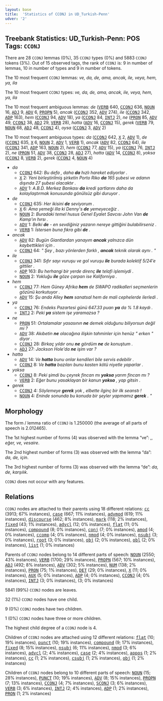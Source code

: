 ```yaml
---
layout: base
title:  'Statistics of CCONJ in UD_Turkish-Penn'
udver: '2'
---
```


## Treebank Statistics: UD_Turkish-Penn: POS Tags: `CCONJ`

There are 28 `CCONJ` lemmas (0%), 35 `CCONJ` types (0%) and 5883 `CCONJ` tokens (3%).
Out of 15 observed tags, the rank of `CCONJ` is: 9 in number of lemmas, 10 in number of types and 9 in number of tokens.

The 10 most frequent `CCONJ` lemmas: <em>ve, da, de, ama, ancak, ile, veya, hem, ya, ila</em>

The 10 most frequent `CCONJ` types:  <em>ve, da, de, ama, ancak, ile, veya, hem, ya, ila</em>

The 10 most frequent ambiguous lemmas: <em>de</em> (<tt><a href="tr_penn-pos-VERB.html">VERB</a></tt> 640, <tt><a href="tr_penn-pos-CCONJ.html">CCONJ</a></tt> 636, <tt><a href="tr_penn-pos-NOUN.html">NOUN</a></tt> 16, <tt><a href="tr_penn-pos-ADJ.html">ADJ</a></tt> 9, <tt><a href="tr_penn-pos-ADV.html">ADV</a></tt> 6, <tt><a href="tr_penn-pos-PROPN.html">PROPN</a></tt> 5), <em>ancak</em> (<tt><a href="tr_penn-pos-CCONJ.html">CCONJ</a></tt> 352, <tt><a href="tr_penn-pos-ADV.html">ADV</a></tt> 274), <em>ile</em> (<tt><a href="tr_penn-pos-CCONJ.html">CCONJ</a></tt> 342, <tt><a href="tr_penn-pos-ADP.html">ADP</a></tt> 163), <em>hem</em> (<tt><a href="tr_penn-pos-CCONJ.html">CCONJ</a></tt> 94, <tt><a href="tr_penn-pos-ADV.html">ADV</a></tt> 18), <em>ya</em> (<tt><a href="tr_penn-pos-CCONJ.html">CCONJ</a></tt> 84, <tt><a href="tr_penn-pos-INTJ.html">INTJ</a></tt> 2), <em>ne</em> (<tt><a href="tr_penn-pos-PRON.html">PRON</a></tt> 85, <tt><a href="tr_penn-pos-ADV.html">ADV</a></tt> 49, <tt><a href="tr_penn-pos-CCONJ.html">CCONJ</a></tt> 38, <tt><a href="tr_penn-pos-ADJ.html">ADJ</a></tt> 29, <tt><a href="tr_penn-pos-VERB.html">VERB</a></tt> 28), <em>hatta</em> (<tt><a href="tr_penn-pos-ADV.html">ADV</a></tt> 16, <tt><a href="tr_penn-pos-CCONJ.html">CCONJ</a></tt> 15), <em>gerek</em> (<tt><a href="tr_penn-pos-VERB.html">VERB</a></tt> 79, <tt><a href="tr_penn-pos-NOUN.html">NOUN</a></tt> 68, <tt><a href="tr_penn-pos-ADJ.html">ADJ</a></tt> 48, <tt><a href="tr_penn-pos-CCONJ.html">CCONJ</a></tt> 4), <em>oysa</em> (<tt><a href="tr_penn-pos-CCONJ.html">CCONJ</a></tt> 3, <tt><a href="tr_penn-pos-ADV.html">ADV</a></tt> 2)

The 10 most frequent ambiguous types:  <em>da</em> (<tt><a href="tr_penn-pos-CCONJ.html">CCONJ</a></tt> 642, <tt><a href="tr_penn-pos-X.html">X</a></tt> 2, <tt><a href="tr_penn-pos-ADV.html">ADV</a></tt> 1), <em>de</em> (<tt><a href="tr_penn-pos-CCONJ.html">CCONJ</a></tt> 635, <tt><a href="tr_penn-pos-X.html">X</a></tt> 6, <tt><a href="tr_penn-pos-NOUN.html">NOUN</a></tt> 2, <tt><a href="tr_penn-pos-ADV.html">ADV</a></tt> 1, <tt><a href="tr_penn-pos-VERB.html">VERB</a></tt> 1), <em>ancak</em> (<tt><a href="tr_penn-pos-ADV.html">ADV</a></tt> 82, <tt><a href="tr_penn-pos-CCONJ.html">CCONJ</a></tt> 64), <em>ile</em> (<tt><a href="tr_penn-pos-CCONJ.html">CCONJ</a></tt> 341, <tt><a href="tr_penn-pos-ADP.html">ADP</a></tt> 163, <tt><a href="tr_penn-pos-NOUN.html">NOUN</a></tt> 2), <em>hem</em> (<tt><a href="tr_penn-pos-CCONJ.html">CCONJ</a></tt> 77, <tt><a href="tr_penn-pos-ADV.html">ADV</a></tt> 15), <em>ya</em> (<tt><a href="tr_penn-pos-CCONJ.html">CCONJ</a></tt> 76, <tt><a href="tr_penn-pos-INTJ.html">INTJ</a></tt> 2), <em>ne</em> (<tt><a href="tr_penn-pos-PRON.html">PRON</a></tt> 51, <tt><a href="tr_penn-pos-ADV.html">ADV</a></tt> 38, <tt><a href="tr_penn-pos-CCONJ.html">CCONJ</a></tt> 28, <tt><a href="tr_penn-pos-ADJ.html">ADJ</a></tt> 27), <em>hatta</em> (<tt><a href="tr_penn-pos-ADV.html">ADV</a></tt> 14, <tt><a href="tr_penn-pos-CCONJ.html">CCONJ</a></tt> 8), <em>yoksa</em> (<tt><a href="tr_penn-pos-CCONJ.html">CCONJ</a></tt> 8, <tt><a href="tr_penn-pos-VERB.html">VERB</a></tt> 2), <em>gerek</em> (<tt><a href="tr_penn-pos-CCONJ.html">CCONJ</a></tt> 4, <tt><a href="tr_penn-pos-NOUN.html">NOUN</a></tt> 4)


* <em>da</em>
  * <tt><a href="tr_penn-pos-CCONJ.html">CCONJ</a></tt> 642: <em>Bu defa , daha <b>da</b> hızlı hareket ediyorlar .</em>
  * <tt><a href="tr_penn-pos-X.html">X</a></tt> 2: <em>Yeni birleştirilmiş şirketin Porto Riko <b>da</b> 165 şubesi ve adanın dışında 27 şubesi olacaktır .</em>
  * <tt><a href="tr_penn-pos-ADV.html">ADV</a></tt> 1: <em>A.B.D. Merkez Bankası <b>da</b> kredi şartlarını daha da kolaylaştırmak konusunda gönülsüz gibi duruyor .</em>
* <em>de</em>
  * <tt><a href="tr_penn-pos-CCONJ.html">CCONJ</a></tt> 635: <em>Her ikisini <b>de</b> seviyorum .</em>
  * <tt><a href="tr_penn-pos-X.html">X</a></tt> 6: <em>Ama yemeği illa ki Denny's <b>de</b> yemeyeceğiz .</em>
  * <tt><a href="tr_penn-pos-NOUN.html">NOUN</a></tt> 2: <em>Buradaki temel husus Genel Eyalet Savcısı John Van <b>de</b> Kamp'ın hırsı .</em>
  * <tt><a href="tr_penn-pos-ADV.html">ADV</a></tt> 1: <em>Belki <b>de</b> - en sevdiğiniz yazarın nereye gittiğini bulabilirseniz .</em>
  * <tt><a href="tr_penn-pos-VERB.html">VERB</a></tt> 1: <em>İstersen buna fıkra gibi <b>de</b> .</em>
* <em>ancak</em>
  * <tt><a href="tr_penn-pos-ADV.html">ADV</a></tt> 82: <em>Bugün Giantlardan yanayım <b>ancak</b> yalnızca dün kaybettikleri için .</em>
  * <tt><a href="tr_penn-pos-CCONJ.html">CCONJ</a></tt> 64: <em>" Şey , bazı yönlerden farklı , <b>ancak</b> teknik olarak aynı . "</em>
* <em>ile</em>
  * <tt><a href="tr_penn-pos-CCONJ.html">CCONJ</a></tt> 341: <em>Sıfır sayı vuruşu ve gol vuruşu <b>ile</b> burada kolektif 5/24'e gittiler .</em>
  * <tt><a href="tr_penn-pos-ADP.html">ADP</a></tt> 163: <em>Bu herhangi bir yerde direnç <b>ile</b> telafi işlemiydi .</em>
  * <tt><a href="tr_penn-pos-NOUN.html">NOUN</a></tt> 2: <em>Yokluğu <b>ile</b> göze çarpan ise Kaliforniya .</em>
* <em>hem</em>
  * <tt><a href="tr_penn-pos-CCONJ.html">CCONJ</a></tt> 77: <em>Hem Güney Afrika <b>hem</b> de SWAPO radikalleri seçmenlerin gözünü korkutuyor .</em>
  * <tt><a href="tr_penn-pos-ADV.html">ADV</a></tt> 15: <em>Şu anda Alley <b>hem</b> sanatsal hem de mali cephelerde ilerledi .</em>
* <em>ya</em>
  * <tt><a href="tr_penn-pos-CCONJ.html">CCONJ</a></tt> 76: <em>Endeks Pazartesi günü 647.33 puan <b>ya</b> da % 1.8 kaydı .</em>
  * <tt><a href="tr_penn-pos-INTJ.html">INTJ</a></tt> 2: <em>Peki <b>ya</b> sistem işe yaramazsa ?</em>
* <em>ne</em>
  * <tt><a href="tr_penn-pos-PRON.html">PRON</a></tt> 51: <em>Ortalamalar yasasının <b>ne</b> demek olduğunu biliyorsun değil mi ?</em>
  * <tt><a href="tr_penn-pos-ADV.html">ADV</a></tt> 38: <em>Akıbetin <b>ne</b> olacağına ilişkin tahminler için henüz " erken " diyor .</em>
  * <tt><a href="tr_penn-pos-CCONJ.html">CCONJ</a></tt> 28: <em>Birkaç yıldır onu <b>ne</b> gördüm <b>ne</b> de konuştum .</em>
  * <tt><a href="tr_penn-pos-ADJ.html">ADJ</a></tt> 27: <em>Jackson Hole'da <b>ne</b> işim var ?</em>
* <em>hatta</em>
  * <tt><a href="tr_penn-pos-ADV.html">ADV</a></tt> 14: <em>Ve <b>hatta</b> bunu onlar kendileri bile servis edebilir .</em>
  * <tt><a href="tr_penn-pos-CCONJ.html">CCONJ</a></tt> 8: <em>Ve <b>hatta</b> bazıları bunu kasten kötü niyetle yaparlar .</em>
* <em>yoksa</em>
  * <tt><a href="tr_penn-pos-CCONJ.html">CCONJ</a></tt> 8: <em>Peki şimdi bu çeyrek fincan mı <b>yoksa</b> yarım fincan mı ?</em>
  * <tt><a href="tr_penn-pos-VERB.html">VERB</a></tt> 2: <em>Eğer bunu yasaklayan bir kanun <b>yoksa</b> , yap gitsin .</em>
* <em>gerek</em>
  * <tt><a href="tr_penn-pos-CCONJ.html">CCONJ</a></tt> 4: <em>Söylemeye <b>gerek</b> yok , elbette ilginç bir ilk seanstı !</em>
  * <tt><a href="tr_penn-pos-NOUN.html">NOUN</a></tt> 4: <em>Eninde sonunda bu konuda bir şeyler yapmamız <b>gerek</b> . "</em>

## Morphology

The form / lemma ratio of `CCONJ` is 1.250000 (the average of all parts of speech is 2.012465).

The 1st highest number of forms (4) was observed with the lemma “ve”: <em>,, eğer, ve, vesaire</em>.

The 2nd highest number of forms (3) was observed with the lemma “da”: <em>da, de, için</em>.

The 3rd highest number of forms (3) was observed with the lemma “de”: <em>da, de, karşılık</em>.

`CCONJ` does not occur with any features.


## Relations

`CCONJ` nodes are attached to their parents using 18 different relations: <tt><a href="tr_penn-dep-cc.html">cc</a></tt> (3913; 67% instances), <tt><a href="tr_penn-dep-case.html">case</a></tt> (667; 11% instances), <tt><a href="tr_penn-dep-advmod.html">advmod</a></tt> (619; 11% instances), <tt><a href="tr_penn-dep-discourse.html">discourse</a></tt> (462; 8% instances), <tt><a href="tr_penn-dep-mark.html">mark</a></tt> (118; 2% instances), <tt><a href="tr_penn-dep-fixed.html">fixed</a></tt> (43; 1% instances), <tt><a href="tr_penn-dep-advcl.html">advcl</a></tt> (12; 0% instances), <tt><a href="tr_penn-dep-flat.html">flat</a></tt> (11; 0% instances), <tt><a href="tr_penn-dep-compound.html">compound</a></tt> (8; 0% instances), <tt><a href="tr_penn-dep-conj.html">conj</a></tt> (7; 0% instances), <tt><a href="tr_penn-dep-amod.html">amod</a></tt> (4; 0% instances), <tt><a href="tr_penn-dep-ccomp.html">ccomp</a></tt> (4; 0% instances), <tt><a href="tr_penn-dep-nmod.html">nmod</a></tt> (4; 0% instances), <tt><a href="tr_penn-dep-nsubj.html">nsubj</a></tt> (3; 0% instances), <tt><a href="tr_penn-dep-root.html">root</a></tt> (3; 0% instances), <tt><a href="tr_penn-dep-obj.html">obj</a></tt> (2; 0% instances), <tt><a href="tr_penn-dep-obl.html">obl</a></tt> (2; 0% instances), <tt><a href="tr_penn-dep-list.html">list</a></tt> (1; 0% instances)

Parents of `CCONJ` nodes belong to 14 different parts of speech: <tt><a href="tr_penn-pos-NOUN.html">NOUN</a></tt> (2550; 43% instances), <tt><a href="tr_penn-pos-VERB.html">VERB</a></tt> (1700; 29% instances), <tt><a href="tr_penn-pos-PROPN.html">PROPN</a></tt> (567; 10% instances), <tt><a href="tr_penn-pos-ADJ.html">ADJ</a></tt> (492; 8% instances), <tt><a href="tr_penn-pos-ADV.html">ADV</a></tt> (302; 5% instances), <tt><a href="tr_penn-pos-NUM.html">NUM</a></tt> (138; 2% instances), <tt><a href="tr_penn-pos-PRON.html">PRON</a></tt> (75; 1% instances), <tt><a href="tr_penn-pos-DET.html">DET</a></tt> (29; 0% instances), <tt><a href="tr_penn-pos-X.html">X</a></tt> (11; 0% instances), <tt><a href="tr_penn-pos-AUX.html">AUX</a></tt> (5; 0% instances), <tt><a href="tr_penn-pos-ADP.html">ADP</a></tt> (4; 0% instances), <tt><a href="tr_penn-pos-CCONJ.html">CCONJ</a></tt> (4; 0% instances), <tt><a href="tr_penn-pos-INTJ.html">INTJ</a></tt> (3; 0% instances),  (3; 0% instances)

5841 (99%) `CCONJ` nodes are leaves.

32 (1%) `CCONJ` nodes have one child.

9 (0%) `CCONJ` nodes have two children.

1 (0%) `CCONJ` nodes have three or more children.

The highest child degree of a `CCONJ` node is 4.

Children of `CCONJ` nodes are attached using 12 different relations: <tt><a href="tr_penn-dep-flat.html">flat</a></tt> (10; 19% instances), <tt><a href="tr_penn-dep-punct.html">punct</a></tt> (10; 19% instances), <tt><a href="tr_penn-dep-compound.html">compound</a></tt> (9; 17% instances), <tt><a href="tr_penn-dep-fixed.html">fixed</a></tt> (8; 15% instances), <tt><a href="tr_penn-dep-nsubj.html">nsubj</a></tt> (6; 11% instances), <tt><a href="tr_penn-dep-nmod.html">nmod</a></tt> (3; 6% instances), <tt><a href="tr_penn-dep-advcl.html">advcl</a></tt> (2; 4% instances), <tt><a href="tr_penn-dep-case.html">case</a></tt> (2; 4% instances), <tt><a href="tr_penn-dep-appos.html">appos</a></tt> (1; 2% instances), <tt><a href="tr_penn-dep-cc.html">cc</a></tt> (1; 2% instances), <tt><a href="tr_penn-dep-csubj.html">csubj</a></tt> (1; 2% instances), <tt><a href="tr_penn-dep-obj.html">obj</a></tt> (1; 2% instances)

Children of `CCONJ` nodes belong to 10 different parts of speech: <tt><a href="tr_penn-pos-NOUN.html">NOUN</a></tt> (15; 28% instances), <tt><a href="tr_penn-pos-PUNCT.html">PUNCT</a></tt> (10; 19% instances), <tt><a href="tr_penn-pos-ADV.html">ADV</a></tt> (8; 15% instances), <tt><a href="tr_penn-pos-PROPN.html">PROPN</a></tt> (7; 13% instances), <tt><a href="tr_penn-pos-CCONJ.html">CCONJ</a></tt> (4; 7% instances), <tt><a href="tr_penn-pos-SCONJ.html">SCONJ</a></tt> (3; 6% instances), <tt><a href="tr_penn-pos-VERB.html">VERB</a></tt> (3; 6% instances), <tt><a href="tr_penn-pos-INTJ.html">INTJ</a></tt> (2; 4% instances), <tt><a href="tr_penn-pos-ADP.html">ADP</a></tt> (1; 2% instances), <tt><a href="tr_penn-pos-PRON.html">PRON</a></tt> (1; 2% instances)

